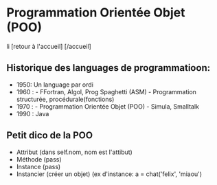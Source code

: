 # Programmation Orientée Objet (POO)
li [retour à l'accueil] [/accueil]

## Historique des languages de programmatioon:
* 1950: Un language par ordi
* 1960 : - FFortran, Algol, Prog Spaghetti (ASM) - Programmation structurée, procédurale(fonctions)
* 1970 : - Programmation Orientée Objet (POO) - Simula, Smalltalk
* 1990 : Java

## Petit dico de la POO
* Attribut (dans self.nom, nom est l'attibut)
* Méthode (pass)
* Instance (pass)
* Instancier (créer un objet) (ex d'instance: a = chat('felix', 'miaou')
